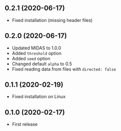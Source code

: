 ## 0.2.1 (2020-06-17)

- Fixed installation (missing header files)

## 0.2.0 (2020-06-17)

- Updated MIDAS to 1.0.0
- Added `threshold` option
- Added `seed` option
- Changed default `alpha` to 0.5
- Fixed reading data from files with `directed: false`

## 0.1.1 (2020-02-19)

- Fixed installation on Linux

## 0.1.0 (2020-02-17)

- First release

